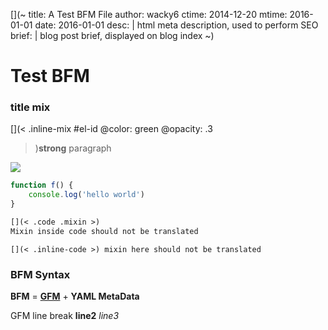 [](~
    title:      A Test BFM File
    author:     wacky6
    ctime:      2014-12-20
    mtime:      2016-01-01
    date:       2016-01-01
    desc:  |
        html meta description, used to perform SEO
    brief: |
        blog post brief, displayed on blog index
~)

Test BFM
===

<style>BUBBLE CSS</style>

[](< #x-title   .class-title   @color: red >)
### title mix

[](< .block-mix   @color:blue >)
[](<
  .inline-mix
  #el-id
  @color: green
  @opacity: .3
>)**strong** paragraph

[](< .block-mix >)
[](< .inline-mix >) ![](image)

```JavaScript
function f() {
    console.log('hello world')
}
```

```Markdown
[](< .code .mixin >)
Mixin inside code should not be translated
```

`[](< .inline-code >) mixin here should not be translated`

### BFM Syntax
**BFM** =
  [](< .inline-mix @color: red>) [**GFM**](https://help.github.com/articles/github-flavored-markdown/)
  +
  **YAML MetaData**

<style>BUBBLE CSS</style>


GFM line break
**line2**
*line3*
